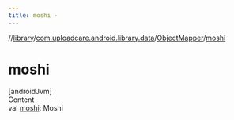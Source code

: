```yaml
---
title: moshi -
---
```

//[library](../../index.md)/[com.uploadcare.android.library.data](../index.md)/[ObjectMapper](index.md)/[moshi](moshi.md)



# moshi  
[androidJvm]  
Content  
val [moshi](moshi.md): Moshi  



